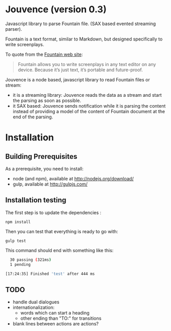 # Jouvence (version 0.3)

Javascript library to parse Fountain file. (SAX based evented streaming parser).

Fountain is a text format, similar to Markdown, but designed specifically
to write screenplays.

To quote from the [Fountain web site](http://fountain.io/):

> Fountain allows you to write screenplays in any text editor on any device. Because it’s just text, it’s portable and future-proof.

Jouvence is a node based, javascript library to read Fountain files or stream:

* it is a streaming library: Jouvence reads the data as a stream and start the parsing as soon as possible.
* it SAX based: Jouvence sends notification while it is parsing the content instead of providing a model of the content of Fountain document at the end of the parsing.

# Installation

## Building Prerequisites
As a prerequisite, you need to install:

* node (and npm), available at http://nodejs.org/download/
* gulp, available at http://gulpjs.com/

## Installation testing

The first step is to update the dependencies :

    npm install
    
Then you can test that everything is ready to go with:

    gulp test

This command should end with something like this:

```bash
  30 passing (321ms)
  1 pending

[17:24:35] Finished 'test' after 444 ms
```

## TODO

* handle dual dialogues
* internationalization:
  * words which can start a heading
  *  other ending than "TO:" for transitions
* blank lines between actions are actions?
